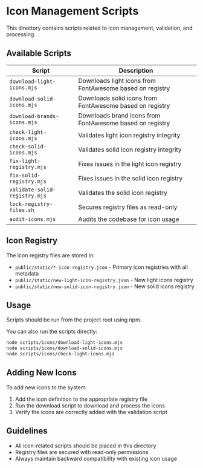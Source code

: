 # Icon Management Scripts

This directory contains scripts related to icon management, validation, and processing.

## Available Scripts

| Script | Description |
|--------|-------------|
| `download-light-icons.mjs` | Downloads light icons from FontAwesome based on registry |
| `download-solid-icons.mjs` | Downloads solid icons from FontAwesome based on registry |
| `download-brands-icons.mjs` | Downloads brand icons from FontAwesome based on registry |
| `check-light-icons.mjs` | Validates light icon registry integrity |
| `check-solid-icons.mjs` | Validates solid icon registry integrity |
| `fix-light-registry.mjs` | Fixes issues in the light icon registry |
| `fix-solid-registry.mjs` | Fixes issues in the solid icon registry |
| `validate-solid-registry.mjs` | Validates the solid icon registry |
| `lock-registry-files.sh` | Secures registry files as read-only |
| `audit-icons.mjs` | Audits the codebase for icon usage |

## Icon Registry

The icon registry files are stored in:
- `public/static/*-icon-registry.json` - Primary icon registries with all metadata
- `public/static/new-light-icon-registry.json` - New light icons registry
- `public/static/new-solid-icon-registry.json` - New solid icons registry

## Usage

Scripts should be run from the project root using npm.

You can also run the scripts directly:

```bash
node scripts/icons/download-light-icons.mjs
node scripts/icons/download-solid-icons.mjs
node scripts/icons/check-light-icons.mjs
```

## Adding New Icons

To add new icons to the system:

1. Add the icon definition to the appropriate registry file
2. Run the download script to download and process the icons
3. Verify the icons are correctly added with the validation script

## Guidelines

- All icon-related scripts should be placed in this directory
- Registry files are secured with read-only permissions
- Always maintain backward compatibility with existing icon usage
